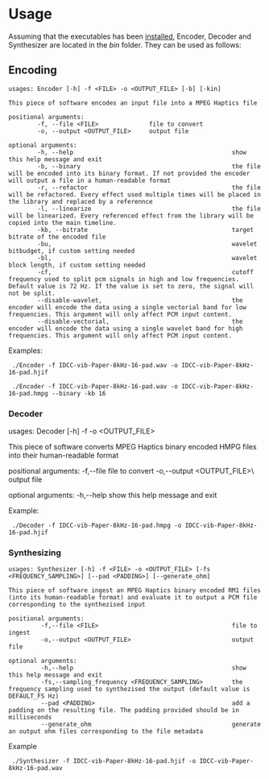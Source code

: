# Usage

Assuming that the executables has been [installed](building.md), Encoder, Decoder and Synthesizer are located in the *bin* folder. They can be used as follows:

## Encoding

```shell
usages: Encoder [-h] -f <FILE> -o <OUTPUT_FILE> [-b] [-kin]

This piece of software encodes an input file into a MPEG Haptics file

positional arguments:
        -f, --file <FILE>              file to convert
        -o, --output <OUTPUT_FILE>     output file

optional arguments:
        -h, --help                                            show this help message and exit
        -b, --binary                                          the file will be encoded into its binary format. If not provided the encoder will output a file in a human-readable format
        -r, --refactor                                        the file will be refactored. Every effect used multiple times will be placed in the library and replaced by a referennce
        -l, --linearize                                       the file will be linearized. Every referenced effect from the library will be copied into the main timeline.
        -kb, --bitrate                                        target bitrate of the encoded file
        -bu,                                                  wavelet bitbudget, if custom setting needed
        -bl,                                                  wavelet block length, if custom setting needed
        -cf,                                                  cutoff frequency used to split pcm signals in high and low frequencies. Default value is 72 Hz. If the value is set to zero, the signal will not be split.
        --disable-wavelet,                                    the encoder will encode the data using a single vectorial band for low frequencies. This argument will only affect PCM input content.
        --disable-vectorial,                                  the encoder will encode the data using a single wavelet band for high frequencies. This argument will only affect PCM input content.

```

Examples:
```shell
 ./Encoder -f IDCC-vib-Paper-8kHz-16-pad.wav -o IDCC-vib-Paper-8kHz-16-pad.hjif
```

```shell
 ./Encoder -f IDCC-vib-Paper-8kHz-16-pad.wav -o IDCC-vib-Paper-8kHz-16-pad.hmpg --binary -kb 16
```

### Decoder
usages: Decoder [-h] -f <FILE> -o <OUTPUT_FILE>

This piece of software converts MPEG Haptics binary encoded HMPG files into their human-readable format

positional arguments:
        -f,--file <FILE>                                      file to convert
        -o,--output <OUTPUT_FILE>\                            output file

optional arguments:
        -h,--help                                             show this help message and exit

Example:
```shell
 ./Decoder -f IDCC-vib-Paper-8kHz-16-pad.hmpg -o IDCC-vib-Paper-8kHz-16-pad.hjif
```

### Synthesizing

```shell
usages: Synthesizer [-h] -f <FILE> -o <OUTPUT_FILE> [-fs <FREQUENCY_SAMPLING>] [--pad <PADDING>] [--generate_ohm]

This piece of software ingest an MPEG Haptics binary encoded RM1 files (into its human-readable format) and evaluate it to output a PCM file corresponding to the synthezised input

positional arguments:
         -f,--file <FILE>                                     file to ingest
         -o,--output <OUTPUT_FILE>                            output file

optional arguments:
         -h,--help                                            show this help message and exit
         -fs,--sampling_frequency <FREQUENCY_SAMPLING>        the frequency sampling used to synthezised the output (default value is DEFAULT_FS Hz)
         --pad <PADDING>                                      add a padding on the resulting file. The padding provided should be in milliseconds
         --generate_ohm                                       generate an output ohm files corresponding to the file metadata

```

Example
```shell
 ./Synthesizer -f IDCC-vib-Paper-8kHz-16-pad.hjif -o IDCC-vib-Paper-8kHz-16-pad.wav
```

